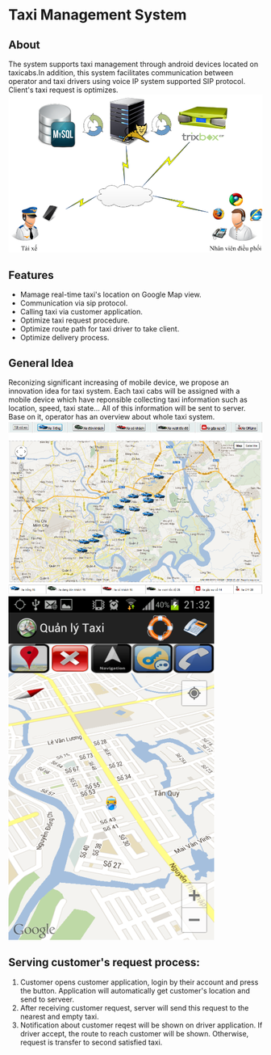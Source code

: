 Taxi Management System
================
## About
The system supports taxi management through android devices located on taxicabs.In addition, this system facilitates communication between operator and taxi drivers using voice IP system supported SIP protocol. Client's taxi request is optimizes.
![GUI](https://github.com/hunglkuit/Taxi_Management_System/blob/master/res/drawable-xhdpi/taxi_system_overview.png)

## Features
- Mamage real-time  taxi's location on Google Map view.
- Communication via sip protocol.
- Calling taxi via customer application.
- Optimize taxi request procedure. 
- Optimize route path for taxi driver to take client.
- Optimize delivery process.

## General Idea
Reconizing significant increasing of mobile device, we propose an innovation idea for taxi system. Each taxi cabs will be assigned with a mobile device which have reponsible collecting taxi information such as location, speed, taxi state... All of this information will be sent to server. Base on it, operator has an overview about whole taxi system.
![GUI](https://github.com/hunglkuit/Taxi_Management_System/blob/master/res/drawable-xhdpi/taxi_system__server_overview.png)
![GUI](https://github.com/hunglkuit/Taxi_Management_System/blob/master/res/drawable-xhdpi/taxi_system__client_overview.png)
## Serving customer's request process:
1. Customer opens customer application, login by their account and  press the button. Application will automatically get customer's location and send to serveer.
2. After receiving customer request, server will send this request to the nearest and empty taxi. 
3. Notification about customer reqest will be shown on driver application. If driver accept, the route to reach customer will be shown. Otherwise, request is transfer to second satisfied taxi.

